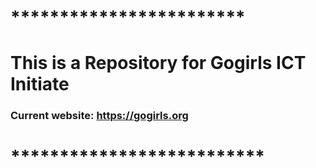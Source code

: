 # ************************
# This is a Repository for Gogirls ICT Initiate
### Current website: https://gogirls.org
# **************************